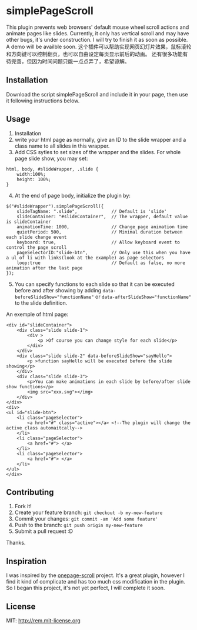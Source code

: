 # simplePageScroll
This plugin prevents web browsers' default mouse wheel scroll actions and animate pages like slides.
Currently, it only has vertical scroll and may have other bugs, it's under construction.
I will try to finish it as soon as possible. A demo will be availble soon.
这个插件可以帮助实现网页幻灯片效果，鼠标滚轮和方向键可以控制翻页，也可以自由设定每页显示前后的动画。
还有很多功能有待完善，但因为时间问题只能一点点弄了，希望谅解。

## Installation
Download the script simplePageScroll and include it in your page, then use it following instructions below.
## Usage
1. Installation
2. write your html page as normally, give an ID to the slide wrapper and a class name to all slides in this wrapper.
3. Add CSS sytles to set sizes of the wrapper and the slides. For whole page slide show, you may set:
```
html, body, #slideWrapper, .slide {
    width:100%;
    height: 100%;
}
```
4. At the end of page body, initialize the plugin by:
```
$("#slideWrapper").simplePageScroll({
    slideTagName: ".slide",             // Default is 'slide'
    slideContainer: "#slideContainer",  // The wrapper, default value is slideContainer
    animationTime: 1000,                // Change page animation time
    quietPeriod: 500,                   // Minimal duration between each slide change event 
    keyboard: true,                     // Allow keyboard event to control the page scroll
    pageSelectorID:"slide-btn",         // Only use this when you have a ul of li with links(look at the example) as page selectors
    loop:true                           // Default as false, no more animation after the last page
});
```
5. You can specify functions to each slide so that it can be executed before and after showing by adding `data-beforeSlideShow="functionName"` or `data-afterSlideShow="functionName"` to the slide definition.

An exemple of html page:
```
<div id="slideContainer">
    <div class="slide slide-1">
        <div >
            <p >Of course you can change style for each slide</p>
        </div>
    </div>
    <div class="slide slide-2" data-beforeSlideShow="sayHello">
        <p >function sayHello will be executed before the slide showing</p>
    </div>
    <div class="slide slide-3">
        <p>You can make animations in each slide by before/after slide show functions</p>
        <img src="xxx.svg"></img>
    </div>
</div>
<div>
<ul id="slide-btn">
    <li class="pageSelector">
        <a href="#" class="active"></a> <!--The plugin will change the active class automaitcally-->
    </li>
    <li class="pageSelector">
        <a href="#"> </a>
    </li>
    <li class="pageSelector">
        <a href="#"> </a>
    </li>
</ul>
</div>
```



## Contributing

1. Fork it!
2. Create your feature branch: `git checkout -b my-new-feature`
3. Commit your changes: `git commit -am 'Add some feature'`
4. Push to the branch: `git push origin my-new-feature`
5. Submit a pull request :D

Thanks.

## Inspiration

I was inspired by the [onepage-scroll](https://github.com/peachananr/onepage-scroll) project.
It's a great plugin, however I find it kind of complicate and has too much css modification in the plugin.
So I began this project, it's not yet perfect, I will complete it soon.

## License

MIT: http://rem.mit-license.org